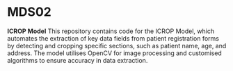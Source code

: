 # MDS02
**ICROP Model**
This repository contains code for the ICROP Model, which automates the extraction of key data fields from patient registration forms by detecting and cropping specific sections, such as patient name, age, and address. The model utilises OpenCV for image processing and customised algorithms to ensure accuracy in data extraction.


